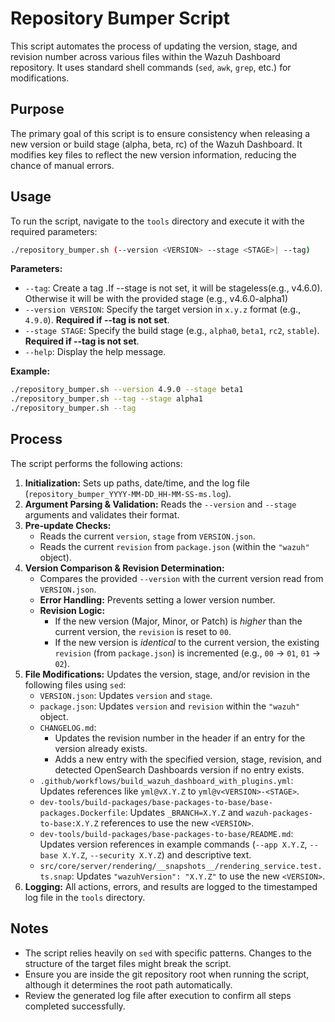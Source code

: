 # Repository Bumper Script

This script automates the process of updating the version, stage, and revision number across various files within the Wazuh Dashboard repository. It uses standard shell commands (`sed`, `awk`, `grep`, etc.) for modifications.

## Purpose

The primary goal of this script is to ensure consistency when releasing a new version or build stage (alpha, beta, rc) of the Wazuh Dashboard. It modifies key files to reflect the new version information, reducing the chance of manual errors.

## Usage

To run the script, navigate to the `tools` directory and execute it with the required parameters:

```bash
./repository_bumper.sh (--version <VERSION> --stage <STAGE>| --tag)
```

**Parameters:**

- `--tag`: Create a tag .If --stage is not set, it will be stageless(e.g., v4.6.0). Otherwise it will be with the provided stage (e.g., v4.6.0-alpha1)
- `--version VERSION`: Specify the target version in `x.y.z` format (e.g., `4.9.0`). **Required if --tag is not set**.
- `--stage STAGE`: Specify the build stage (e.g., `alpha0`, `beta1`, `rc2`, `stable`). **Required if --tag is not set**.
- `--help`: Display the help message.

**Example:**

```bash
./repository_bumper.sh --version 4.9.0 --stage beta1
./repository_bumper.sh --tag --stage alpha1
./repository_bumper.sh --tag
```

## Process

The script performs the following actions:

1.  **Initialization:** Sets up paths, date/time, and the log file (`repository_bumper_YYYY-MM-DD_HH-MM-SS-ms.log`).
2.  **Argument Parsing & Validation:** Reads the `--version` and `--stage` arguments and validates their format.
3.  **Pre-update Checks:**
    - Reads the current `version`, `stage` from `VERSION.json`.
    - Reads the current `revision` from `package.json` (within the `"wazuh"` object).
4.  **Version Comparison & Revision Determination:**
    - Compares the provided `--version` with the current version read from `VERSION.json`.
    - **Error Handling:** Prevents setting a lower version number.
    - **Revision Logic:**
      - If the new version (Major, Minor, or Patch) is _higher_ than the current version, the `revision` is reset to `00`.
      - If the new version is _identical_ to the current version, the existing `revision` (from `package.json`) is incremented (e.g., `00` -> `01`, `01` -> `02`).
5.  **File Modifications:** Updates the version, stage, and/or revision in the following files using `sed`:
    - `VERSION.json`: Updates `version` and `stage`.
    - `package.json`: Updates `version` and `revision` within the `"wazuh"` object.
    - `CHANGELOG.md`:
      - Updates the revision number in the header if an entry for the version already exists.
      - Adds a new entry with the specified version, stage, revision, and detected OpenSearch Dashboards version if no entry exists.
    - `.github/workflows/build_wazuh_dashboard_with_plugins.yml`: Updates references like `yml@vX.Y.Z` to `yml@v<VERSION>-<STAGE>`.
    - `dev-tools/build-packages/base-packages-to-base/base-packages.Dockerfile`: Updates `_BRANCH=X.Y.Z` and `wazuh-packages-to-base:X.Y.Z` references to use the new `<VERSION>`.
    - `dev-tools/build-packages/base-packages-to-base/README.md`: Updates version references in example commands (`--app X.Y.Z`, `--base X.Y.Z`, `--security X.Y.Z`) and descriptive text.
    - `src/core/server/rendering/__snapshots__/rendering_service.test.ts.snap`: Updates `"wazuhVersion": "X.Y.Z"` to use the new `<VERSION>`.
6.  **Logging:** All actions, errors, and results are logged to the timestamped log file in the `tools` directory.

## Notes

- The script relies heavily on `sed` with specific patterns. Changes to the structure of the target files might break the script.
- Ensure you are inside the git repository root when running the script, although it determines the root path automatically.
- Review the generated log file after execution to confirm all steps completed successfully.
